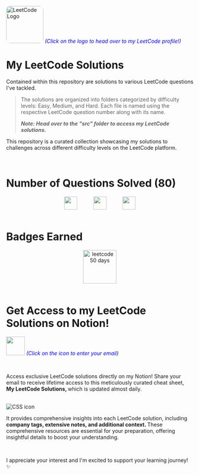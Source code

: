[<img src="https://upload.wikimedia.org/wikipedia/commons/1/19/LeetCode_logo_black.png" width="100" height="100" alt="LeetCode Logo" style="border-radius: 10px;" target="_main">](https://leetcode.com/harshilsharma2020/) <span style="color:blue"><em>(Click on the logo to head over to my LeetCode profile!)</em></span>

# My LeetCode Solutions

Contained within this repository are solutions to various LeetCode questions I've tackled. 
> The solutions are organized into folders categorized by difficulty levels: Easy, Medium, and Hard. Each file is named using the respective LeetCode question number along with its name.
> <p><em><strong>Note: Head over to the "src" folder to access my LeetCode solutions.</strong></em></p>

This repository is a curated collection showcasing my solutions to challenges across different difficulty levels on the LeetCode platform.




<br>

# Number of Questions Solved (80)

<!-- 

- ![Easy Questions Solved](https://img.shields.io/badge/Easy-37-green)
- ![Medium Questions Solved](https://img.shields.io/badge/Medium-34-orange)
- ![Hard Questions Solved](https://img.shields.io/badge/Hard-9-red)
-->

<div style="text-align: center;">
  <div style="display: flex; justify-content: center;">
    <img src="https://camo.githubusercontent.com/10749b7a0fe23dc8754c53ecb75334b69986b5fe8922f5eef474138ecad64af0/68747470733a2f2f696d672e736869656c64732e696f2f62616467652f456173792d33372d677265656e" alt="" height="35px" title="" style="margin-right: 20px;">
    &nbsp;&nbsp;&nbsp;&nbsp;&nbsp;&nbsp;
    <img src="https://camo.githubusercontent.com/aa9f086ab3814ba1a6c78ede021f5c164c6bdba0ec26ff4c7da2640b10589c16/68747470733a2f2f696d672e736869656c64732e696f2f62616467652f4d656469756d2d33342d6f72616e6765" alt="" height="35px" title="" style="margin-right: 20px;">
    &nbsp;&nbsp;&nbsp;&nbsp;&nbsp;&nbsp;
    <img src="https://camo.githubusercontent.com/bd3379c6b440cb40ec10947811d5e3beb60c38303b00139c62f9a9e27a4a05ea/68747470733a2f2f696d672e736869656c64732e696f2f62616467652f486172642d392d726564" alt="" height="35px" title="">
  </div>
</div>




<br>

# Badges Earned
<div style="text-align: center;">
  <div style="display: flex; justify-content: center; gap: 20px;">
    <img src="https://assets.leetcode.com/static_assets/marketing/2023-50.gif" alt="leetcode 50 days" height="90px" title="LeetCode 50 Days Badge 2023">
  </div>
</div>

<br>

# Get Access to my LeetCode Solutions on Notion!

[<img src="https://cdn-icons-png.flaticon.com/512/5968/5968528.png" width="50" height="50">](https://forms.gle/Am4LHigcuPJzcCPg8) <span style="color:blue">_(Click on the icon to enter your email)_</span>

<br>

Access exclusive LeetCode solutions directly on my Notion! Share your email to receive lifetime access to this meticulously curated cheat sheet, <strong> My LeetCode Solutions, </strong> which is updated almost daily.

<br>

<img src="https://i.ibb.co/VMwmMMX/2.png" alt="CSS icon" title="image">

<br>

It provides comprehensive insights into each LeetCode solution, including <strong> company tags, extensive notes, and additional context. </strong> These comprehensive resources are essential for your preparation, offering insightful details to boost your understanding.

<br>

I appreciate your interest and I'm excited to support your learning journey! ✨

<br>




